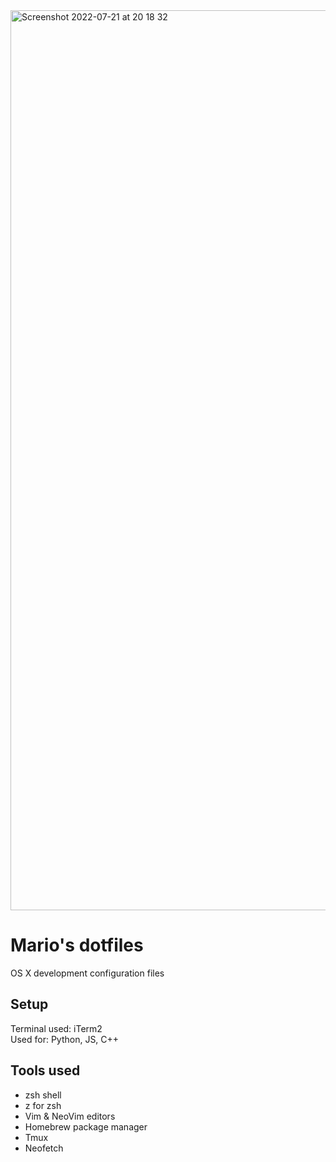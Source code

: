 <img width="1440" alt="Screenshot 2022-07-21 at 20 18 32" src="https://user-images.githubusercontent.com/55505135/180275096-0df4bc5a-521a-4b3b-bcdc-82837b0ebd51.png">

# Mario's dotfiles
OS X development configuration files

## Setup
Terminal used: iTerm2  
Used for: Python, JS, C++

## Tools used
  - zsh shell
  - z for zsh
  - Vim & NeoVim editors
  - Homebrew package manager
  - Tmux
  - Neofetch
